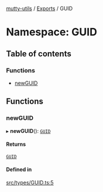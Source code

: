 [mutty-utils](../README.md) / [Exports](../modules.md) / GUID

# Namespace: GUID

## Table of contents

### Functions

- [newGUID](GUID.md#newguid)

## Functions

### newGUID

▸ **newGUID**(): [`GUID`](../modules.md#guid)

#### Returns

[`GUID`](../modules.md#guid)

#### Defined in

[src/types/GUID.ts:5](https://github.com/jonlaing/mutty-utils/blob/c9372b5/src/types/GUID.ts#L5)
